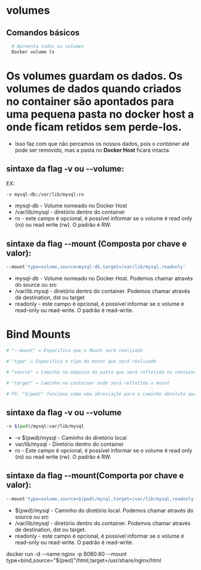 # volumes 

## Comandos básicos

```bash
  # Apreenta todos os volumes 
  Docker volume ls
```

<h1>Os volumes guardam os dados. Os volumes de dados quando criados no container são apontados para uma pequena pasta no docker host a onde ficam retidos sem perde-los.</h1> 

- Isso faz com que não percamos os nossos dados, pois o *container* até pode ser removido, mas a pasta no **Docker Host** ficará intacta.
## sintaxe da flag -v ou --volume:
EX: 
```bash
-v mysql-db:/var/lib/mysql:ro
```
- mysql-db - Volume nomeado no Docker Host
- /var/lib/mysql - diretório dentro do container
- ro - este campo é opcional, é possível informar se o volume é read only (ro) ou read write (rw). O padrão é RW.

## sintaxe da flag --mount (Composta por chave e valor):<br>
```bash
--mount'type=volume,source=mysql-db,target=/var/lib/mysql,readonly'
```
- mysql-db - Volume nomeado no Docker Host. Podemos chamar através do source ou src
- /var/lib.mysql - diretório dentro do container. Podemos chamar através de destination, dst ou target
- readonly - este campo é opcional, é possível informar se o volume é read-only ou read-write. O padrão é read-write.

# Bind Mounts 
```bash
# "--mount" = Especifica que o Mount será realizado

# "type" = Especifica o tipo do mount que será realizado

# "source" = Caminho na máquina da pasta que será refletida no container

# "target" = Caminho no container onde será refletido o mount

# PS: "$(pwd)" funciona como uma abreviação para o caminho absoluto que seria informado, ele pega o caminho relativo de onde o comando está sendo executado.
```
## sintaxe da flag -v ou --volume
```bash
-v $(pwd)/mysql:var/lib/mysql
```
- -v $(pwd)/mysql - Caminho do diretório local
- var/lib/mysql - Diretório dentro do container
- ro - Este campo é opcional, é possível informar se o volume é read only (ro) ou read write (rw). O padrão é RW.
## sintaxe da flag --mount(Comporta por chave e valor):
```bash
--mount'type=volume,source=$(pwd)/mysql,target=/var/lib/mysql,readonly'
```
- $(pwd)/mysql - Caminho do diretório local. Podemos chamar através do source ou src
- /var/lib/mysql - diretório dentro do container. Podemos chamar através de destination, dst ou target.
- readonly - este campo é opcional, é possível informar se o volume é read-only ou read-write. O padrão é read-write.

docker run -d --name nginx -p 8080:80 --mount type=bind,source="$(pwd)"/html,target=/usr/share/nginx/html 
